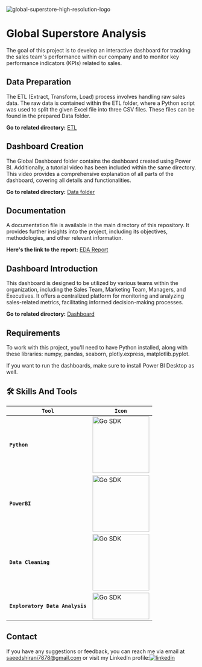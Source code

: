 
 
![global-superstore-high-resolution-logo](https://github.com/saeedshiranii/Global-super-store/assets/77902443/4d4b35d6-f7f8-4688-9fae-0a3cb9e95d7c)

# Global Superstore Analysis

The goal of this project is to develop an interactive dashboard for tracking the sales team's performance within our company and to monitor key performance indicators (KPIs) related to sales.

## Data Preparation
The ETL (Extract, Transform, Load) process involves handling raw sales data. The raw data is contained within the ETL folder, where a Python script was used to split the given Excel file into three CSV files. These files can be found in the prepared Data folder.

**Go to related directory:**  [ETL](https://github.com/saeedshiranii/Global-super-store/tree/main/ETL)

## Dashboard Creation
The Global Dashboard folder contains the dashboard created using Power BI. Additionally, a tutorial video has been included within the same directory. This video provides a comprehensive explanation of all parts of the dashboard, covering all details and functionalities.

**Go to related directory:**  [Data folder](https://github.com/saeedshiranii/Global-super-store/tree/main/Prepared%20Data)

## Documentation
A documentation file is available in the main directory of this repository. It provides further insights into the project, including its objectives, methodologies, and other relevant information.

**Here's the link to the report:**  [EDA Report](https://github.com/saeedshiranii/Global-super-store/blob/main/Documentation.pdf)


## Dashboard Introduction
This dashboard is designed to be utilized by various teams within the organization, including the Sales Team, Marketing Team, Managers, and Executives. It offers a centralized platform for monitoring and analyzing sales-related metrics, facilitating informed decision-making processes.

**Go to related directory:**  [Dashboard](https://github.com/saeedshiranii/Global-super-store/tree/main/Global%20Dashboard)
## Requirements

To work with this project, you'll need to have Python installed, along with these libraries: numpy, pandas, seaborn, plotly.express, matplotlib.pyplot.

If you want to run the dashboards, make sure to install Power BI Desktop as well.







## 🛠 Skills And Tools

| **`Tool`** | **`Icon`** |
|---|---|
| **`Python`** | <img alt="Go SDK" src="https://github.com/saeedshiranii/Solide-State-1-Lab/assets/77902443/93f61ef1-817b-4866-ad40-b0334c345cae" width="150px"/> |
| **`PowerBI`**| <img alt="Go SDK" src=https://github.com/saeedshiranii/Global-super-store/assets/77902443/3a852d4e-516f-4fd1-83d3-9c31b0288219 width="150px"/> |
| **`Data Cleaning`**| <img alt="Go SDK" src="https://i.ibb.co/mGtCtxD/Data-cleaning-high-resolution-logo-transparen-1.png" width="150px"/> |
| **`Exploratory Data Analysis`**| <img alt="Go SDK" src=https://github.com/saeedshiranii/Global-super-store/assets/77902443/f8bd7f3d-d02b-423a-978a-6231588077be height="70px" width="150px"/> |



## Contact

If you have any suggestions or feedback, you can reach me via email at saeedshirani7878@gmail.com
or visit my LinkedIn profile:[![linkedin](https://img.shields.io/badge/linkedin-0A66C2?style=for-the-badge&logo=linkedin&logoColor=white)](https://www.linkedin.com/in/saeed-shirani)







